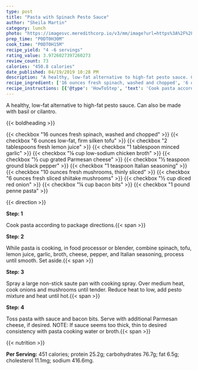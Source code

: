 ```yaml
---
type: post
title: "Pasta with Spinach Pesto Sauce"
author: "Sheila Martin"
category: lunch
photo: "https://imagesvc.meredithcorp.io/v3/mm/image?url=https%3A%2F%2Fimages.media-allrecipes.com%2Fuserphotos%2F995962.jpg"
prep_time: "P0DT0H30M"
cook_time: "P0DT0H15M"
recipe_yield: "4 -6 servings"
rating_value: 3.9726027397260273
review_count: 73
calories: "450.8 calories"
date_published: 04/19/2019 10:28 PM
description: "A healthy, low-fat alternative to high-fat pesto sauce. Can also be made with basil or cilantro."
recipe_ingredient: ['16 ounces fresh spinach, washed and chopped', '6 ounces low-fat, firm silken tofu', '2 tablespoons fresh lemon juice', '1 tablespoon minced garlic', '⅛ cup low-sodium chicken broth', '½ cup grated Parmesan cheese', '½ teaspoon ground black pepper', '1 teaspoon Italian seasoning', '10 ounces fresh mushrooms, thinly sliced', '6 ounces fresh sliced shiitake mushrooms', '½ cup diced red onion', '¼ cup bacon bits', '1 pound penne pasta']
recipe_instructions: [{'@type': 'HowToStep', 'text': 'Cook pasta according to package directions.\n'}, {'@type': 'HowToStep', 'text': 'While pasta is cooking, in food processor or blender, combine spinach, tofu, lemon juice, garlic, broth, cheese, pepper, and Italian seasoning, process until smooth. Set aside.\n'}, {'@type': 'HowToStep', 'text': 'Spray a large non-stick saute pan with cooking spray. Over medium heat, cook onions and mushrooms until tender. Reduce heat to low, add pesto mixture and heat until hot.\n'}, {'@type': 'HowToStep', 'text': 'Toss pasta with sauce and bacon bits. Serve with additional Parmesan cheese, if desired. NOTE: If sauce seems too thick, thin to desired consistency with pasta cooking water or broth.\n'}]
---
```


A healthy, low-fat alternative to high-fat pesto sauce. Can also be made with basil or cilantro. 

{{< boldheading >}}

{{< checkbox "16 ounces fresh spinach, washed and chopped" >}}
{{< checkbox "6 ounces low-fat, firm silken tofu" >}}
{{< checkbox "2 tablespoons fresh lemon juice" >}}
{{< checkbox "1 tablespoon minced garlic" >}}
{{< checkbox "⅛ cup low-sodium chicken broth" >}}
{{< checkbox "½ cup grated Parmesan cheese" >}}
{{< checkbox "½ teaspoon ground black pepper" >}}
{{< checkbox "1 teaspoon Italian seasoning" >}}
{{< checkbox "10 ounces fresh mushrooms, thinly sliced" >}}
{{< checkbox "6 ounces fresh sliced shiitake mushrooms" >}}
{{< checkbox "½ cup diced red onion" >}}
{{< checkbox "¼ cup bacon bits" >}}
{{< checkbox "1 pound penne pasta" >}}


{{< direction >}}

**Step: 1**

Cook pasta according to package directions.{{< span >}}

**Step: 2**

While pasta is cooking, in food processor or blender, combine spinach, tofu, lemon juice, garlic, broth, cheese, pepper, and Italian seasoning, process until smooth. Set aside.{{< span >}}

**Step: 3**

Spray a large non-stick saute pan with cooking spray. Over medium heat, cook onions and mushrooms until tender. Reduce heat to low, add pesto mixture and heat until hot.{{< span >}}

**Step: 4**

Toss pasta with sauce and bacon bits. Serve with additional Parmesan cheese, if desired. NOTE: If sauce seems too thick, thin to desired consistency with pasta cooking water or broth.{{< span >}}

{{< nutrition >}}

**Per Serving:** 451 calories; protein 25.2g; carbohydrates 76.7g; fat 6.5g; cholesterol 11.1mg; sodium 416.6mg.